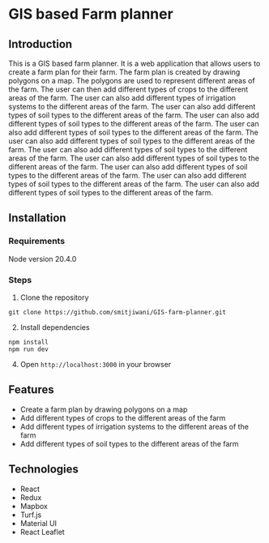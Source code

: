 # GIS based Farm planner

## Introduction

This is a GIS based farm planner. It is a web application that allows users to create a farm plan for their farm. The farm plan is created by drawing polygons on a map. The polygons are used to represent different areas of the farm. The user can then add different types of crops to the different areas of the farm. The user can also add different types of irrigation systems to the different areas of the farm. The user can also add different types of soil types to the different areas of the farm. The user can also add different types of soil types to the different areas of the farm. The user can also add different types of soil types to the different areas of the farm. The user can also add different types of soil types to the different areas of the farm. The user can also add different types of soil types to the different areas of the farm. The user can also add different types of soil types to the different areas of the farm. The user can also add different types of soil types to the different areas of the farm. The user can also add different types of soil types to the different areas of the farm. The user can also add different types of soil types to the different areas of the farm.

## Installation

### Requirements

Node version 20.4.0

### Steps

1. Clone the repository

```
git clone https://github.com/smitjiwani/GIS-farm-planner.git
```

2. Install dependencies

```
npm install
npm run dev
```

4. Open `http://localhost:3000` in your browser

## Features

- Create a farm plan by drawing polygons on a map
- Add different types of crops to the different areas of the farm
- Add different types of irrigation systems to the different areas of the farm
- Add different types of soil types to the different areas of the farm

## Technologies

- React
- Redux
- Mapbox
- Turf.js
- Material UI
- React Leaflet



